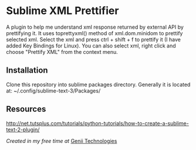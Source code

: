 Sublime XML Prettifier
=============

A plugin to help me understand xml response returned by external API by prettifying it. It uses toprettyxml() method of xml.dom.minidom to prettify selected xml. Select the xml and press ctrl + shift + f to prettify it (I have added Key Bindings for Linux). You can also select xml, right click and choose "Prettify XML" from the context menu.

Installation
-------------

Clone this repository into sublime packages directory. Generally it is located at:
    ~/.config/sublime-text-3/Packages/


Resources
-----------

http://net.tutsplus.com/tutorials/python-tutorials/how-to-create-a-sublime-text-2-plugin/


*Created in my free time at* [Genii Technologies](http://genii.in)
